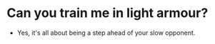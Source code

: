# Can you train me in light armour?

- Yes, it's all about being a step ahead of your slow opponent.
